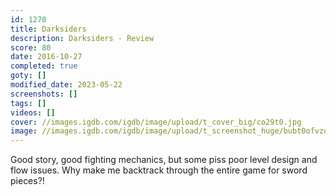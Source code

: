 ```yaml
---
id: 1270
title: Darksiders
description: Darksiders - Review
score: 80
date: 2016-10-27
completed: true
goty: []
modified_date: 2023-05-22
screenshots: []
tags: []
videos: []
cover: //images.igdb.com/igdb/image/upload/t_cover_big/co29t0.jpg
image: //images.igdb.com/igdb/image/upload/t_screenshot_huge/bubt0ofvzqiqc5pyg98a.jpg
---
```

Good story, good fighting mechanics, but some piss poor level design and flow issues. Why make me backtrack through the entire game for sword pieces?!